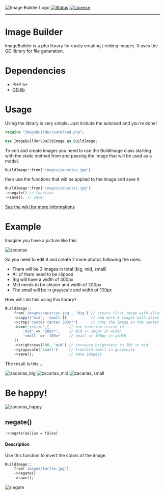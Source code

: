 ![Image Builder Logo](https://user-images.githubusercontent.com/38328740/64267879-85555f80-cf0d-11e9-8fff-2e1502208464.png)
[![Status](https://img.shields.io/badge/status-active-success.svg)]() 
[![License](https://img.shields.io/badge/license-MIT-blue.svg)](/LICENSE)
***

# Image Builder

ImageBuilder is a php library for easily creating / editing images. It uses the GD library for file generation.

# Dependencies

* PHP 5+
* [GD lib](https://www.php.net/manual/pt_BR/book.image.php)

# Usage

Using the library is very simple. Just include the autoload and you're done!

```php
require "ImageBuilder/autoload.php";

use ImageBuilder\BuildImage as BuildImage;
```
To edit and create images you need to use the BuildImage class starting with the static method from and passing the image that will be used as a model.
```php
BuildImage::from('images/zacarias.jpg') 
```
then use the functions that will be applied to the image and save it
```php
BuildImage::from('images/zacarias.jpg')
->negate() // function
->save(); // save
```
[See the wiki for more informations](../../wiki/Using-functions)


# Example

Imagine you have a picture like this:

![zacarias](https://user-images.githubusercontent.com/38328740/64267804-62c34680-cf0d-11e9-970d-24e6d07d5319.jpg)

So you need to edit it and create 2 more photos following the rules:

* There will be 3 images in total (big, mid, small)
* All of them need to be clipped.
* Big will have a width of 300px
* Mid needs to be clearer and width of 200px
* The small will be in grayscale and width of 100px

How will I do this using this library?

```php
BuildImage::
    from('images/zacarias.jpg', 'big') // create first image with alias 'big' using image in 'images' folder
    ->copy(['mid', 'small'])           // and more 2 images with alias is 'mid' and 'small'
    ->crop('center center 300x*')      // crop the image in the center using 300px width
    ->use('resize',[         // use function resize in ...
        'mid' => '200x*',    // mid => 200px in width
        'small' => '100x*'   // small => 100px in width
    ])
    ->brightness(100, 'mid') // increase brightness to 100 in mid
    ->grayscale('small')     // tranform small in grayscale
    ->save();                // save imagess
```

The result is this ...

![zacarias_big](https://user-images.githubusercontent.com/38328740/64267805-62c34680-cf0d-11e9-8146-1dd1642e43aa.jpg)
![zacarias_mid](https://user-images.githubusercontent.com/38328740/64267806-62c34680-cf0d-11e9-9373-64cf1ee3cf28.jpg)
![zacarias_small](https://user-images.githubusercontent.com/38328740/64267807-62c34680-cf0d-11e9-9d44-988fff909650.jpg)

# Be happy!

![zacarias_happy](https://user-images.githubusercontent.com/38328740/64267938-a28a2e00-cf0d-11e9-8624-2ae68163a3b2.gif)


## **negate()**

`->negate($alias = false)`

#### Description

Use this function to invert the colors of the image.

```php
BuildImage::
    from('images/turtle.jpg')
    ->negate()
    ->save(); 
```

![negate](https://user-images.githubusercontent.com/38328740/64309721-e748b000-cf73-11e9-9a3f-78adcdc890c1.png)


